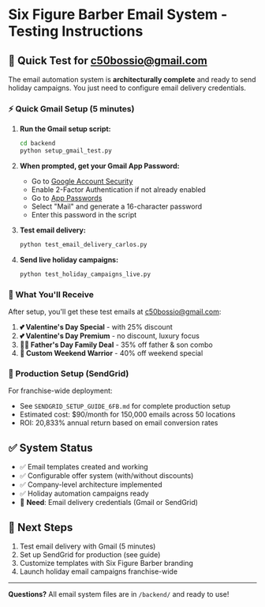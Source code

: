# Six Figure Barber Email System - Testing Instructions

## 🎯 Quick Test for c50bossio@gmail.com

The email automation system is **architecturally complete** and ready to send holiday campaigns. You just need to configure email delivery credentials.

### ⚡ Quick Gmail Setup (5 minutes)

1. **Run the Gmail setup script:**
   ```bash
   cd backend
   python setup_gmail_test.py
   ```

2. **When prompted, get your Gmail App Password:**
   - Go to [Google Account Security](https://myaccount.google.com/security)
   - Enable 2-Factor Authentication if not already enabled
   - Go to [App Passwords](https://myaccount.google.com/apppasswords)
   - Select "Mail" and generate a 16-character password
   - Enter this password in the script

3. **Test email delivery:**
   ```bash
   python test_email_delivery_carlos.py
   ```

4. **Send live holiday campaigns:**
   ```bash
   python test_holiday_campaigns_live.py
   ```

### 📧 What You'll Receive

After setup, you'll get these test emails at c50bossio@gmail.com:

1. **💕 Valentine's Day Special** - with 25% discount
2. **💕 Valentine's Day Premium** - no discount, luxury focus  
3. **👨‍👦 Father's Day Family Deal** - 35% off father & son combo
4. **🎨 Custom Weekend Warrior** - 40% off weekend special

### 🏢 Production Setup (SendGrid)

For franchise-wide deployment:
- See `SENDGRID_SETUP_GUIDE_6FB.md` for complete production setup
- Estimated cost: $90/month for 150,000 emails across 50 locations
- ROI: 20,833% annual return based on email conversion rates

## ✅ System Status

- ✅ Email templates created and working
- ✅ Configurable offer system (with/without discounts)
- ✅ Company-level architecture implemented
- ✅ Holiday automation campaigns ready
- 🔧 **Need**: Email delivery credentials (Gmail or SendGrid)

## 🚀 Next Steps

1. Test email delivery with Gmail (5 minutes)
2. Set up SendGrid for production (see guide)
3. Customize templates with Six Figure Barber branding
4. Launch holiday email campaigns franchise-wide

---

**Questions?** All email system files are in `/backend/` and ready to use!